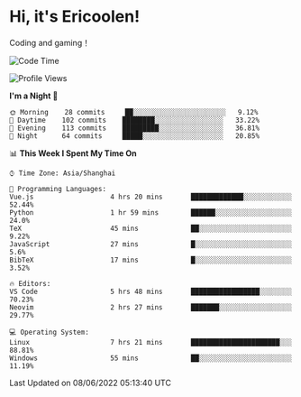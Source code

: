 # Hi, it's Ericoolen!
Coding and gaming！

<!--START_SECTION:waka-->
![Code Time](http://img.shields.io/badge/Code%20Time-313%20hrs%2010%20mins-blue)

![Profile Views](http://img.shields.io/badge/Profile%20Views-12-blue)

**I'm a Night 🦉** 

```text
🌞 Morning    28 commits     ██░░░░░░░░░░░░░░░░░░░░░░░   9.12% 
🌆 Daytime    102 commits    ████████░░░░░░░░░░░░░░░░░   33.22% 
🌃 Evening    113 commits    █████████░░░░░░░░░░░░░░░░   36.81% 
🌙 Night      64 commits     █████░░░░░░░░░░░░░░░░░░░░   20.85%

```


📊 **This Week I Spent My Time On** 

```text
⌚︎ Time Zone: Asia/Shanghai

💬 Programming Languages: 
Vue.js                   4 hrs 20 mins       █████████████░░░░░░░░░░░░   52.44% 
Python                   1 hr 59 mins        ██████░░░░░░░░░░░░░░░░░░░   24.0% 
TeX                      45 mins             ██░░░░░░░░░░░░░░░░░░░░░░░   9.22% 
JavaScript               27 mins             █░░░░░░░░░░░░░░░░░░░░░░░░   5.6% 
BibTeX                   17 mins             █░░░░░░░░░░░░░░░░░░░░░░░░   3.52%

🔥 Editors: 
VS Code                  5 hrs 48 mins       █████████████████░░░░░░░░   70.23% 
Neovim                   2 hrs 27 mins       ███████░░░░░░░░░░░░░░░░░░   29.77%

💻 Operating System: 
Linux                    7 hrs 21 mins       ██████████████████████░░░   88.81% 
Windows                  55 mins             ██░░░░░░░░░░░░░░░░░░░░░░░   11.19%

```


 Last Updated on 08/06/2022 05:13:40 UTC
<!--END_SECTION:waka-->

